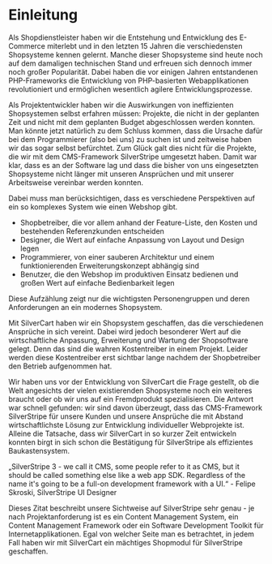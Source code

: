# Einleitung

Als Shopdienstleister haben wir die Entstehung und Entwicklung des E-Commerce miterlebt und in den letzten 15 Jahren die verschiedensten Shopsysteme kennen gelernt. Manche dieser Shopsysteme sind heute noch auf dem damaligen technischen Stand und erfreuen sich dennoch immer noch großer Popularität. Dabei haben die vor einigen Jahren entstandenen PHP-Frameworks die Entwicklung von PHP-basierten Webapplikationen revolutioniert und ermöglichen wesentlich agilere Entwicklungsprozesse. 

Als Projektentwickler haben wir die Auswirkungen von ineffizienten Shopsystemen selbst erfahren müssen: Projekte, die nicht in der geplanten Zeit und nicht mit dem geplanten Budget abgeschlossen werden konnten. Man könnte jetzt natürlich zu dem Schluss kommen, dass die Ursache dafür bei dem Programmierer (also bei uns) zu suchen ist und zeitweise haben wir das sogar selbst befürchtet. Zum Glück galt dies nicht für die Projekte, die wir mit dem CMS-Framework SilverStripe umgesetzt haben. Damit war klar, dass es an der Software lag und dass die bisher von uns eingesetzten Shopsysteme nicht länger mit unseren Ansprüchen und mit unserer Arbeitsweise vereinbar werden konnten.

Dabei muss man berücksichtigen, dass es verschiedene Perspektiven auf ein so komplexes System wie einen Webshop gibt. 

* Shopbetreiber, die vor allem anhand der Feature-Liste, den Kosten und bestehenden Referenzkunden entscheiden
* Designer, die Wert auf einfache Anpassung von Layout und Design legen
* Programmierer, von einer sauberen Architektur und einem funktionierenden Erweiterungskonzept abhängig sind
* Benutzer, die den Webshop im produktiven Einsatz bedienen und großen Wert auf einfache Bedienbarkeit legen

Diese Aufzählung zeigt nur die wichtigsten Personengruppen und deren Anforderungen an ein modernes Shopsystem. 

Mit SilverCart haben wir ein Shopsystem geschaffen, das die verschiedenen Ansprüche in sich vereint. Dabei wird jedoch besonderer Wert auf die wirtschaftliche Anpassung, Erweiterung und Wartung der Shopsoftware gelegt. Denn das sind die wahren Kostentreiber in einem Projekt. Leider werden diese Kostentreiber erst sichtbar lange nachdem der Shopbetreiber den Betrieb aufgenommen hat.

Wir haben uns vor der Entwicklung von SilverCart die Frage gestellt, ob die Welt angesichts der vielen existierenden Shopsysteme noch ein weiteres braucht oder ob wir uns auf ein Fremdprodukt spezialisieren. Die Antwort war schnell gefunden: wir sind davon überzeugt, dass das CMS-Framework SilverStripe für unsere Kunden und unsere Ansprüche die mit Abstand wirtschaftlichste Lösung zur Entwicklung individueller Webprojekte ist. Alleine die Tatsache, dass wir SilverCart in so kurzer Zeit entwickeln konnten birgt in sich schon die Bestätigung für SilverStripe als effizientes Baukastensystem.

„SilverStripe 3 - we call it CMS, some people refer to it as CMS, but it should be called something else like a web app SDK. Regardless of the name it's going to be a full-on development framework with a UI.“ - Felipe Skroski, SilverStripe UI Designer

Dieses Zitat beschreibt unsere Sichtweise auf SilverStripe sehr genau - je nach Projektanforderung ist es ein Content Management System, ein Content Management Framework oder ein Software Development Toolkit für Internetapplikationen. Egal von welcher Seite man es betrachtet, in jedem Fall haben wir mit SilverCart ein mächtiges Shopmodul für SilverStripe geschaffen.